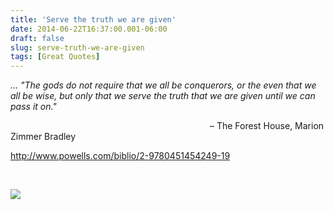 ```yaml
---
title: 'Serve the truth we are given'
date: 2014-06-22T16:37:00.001-06:00
draft: false
slug: serve-truth-we-are-given
tags: [Great Quotes]
---
```


_… "The gods do not require that we all be conquerors, or the even that we all be wise, but only that we serve the truth that we are given until we can pass it on."_

                                                                                 – The Forest House, Marion Zimmer Bradley

  

http://www.powells.com/biblio/2-9780451454249-19

                                                                             

![](/images/blog/legacy/blogger-image-2028439361.jpg)